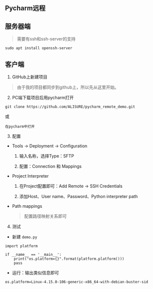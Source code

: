 ## Pycharm远程

## 服务器端

> 需要有ssh和ssh-server的支持

```
sudo apt install openssh-server
```


## 客户端

1. GitHub上新建项目

> 由于我的项目都同步到github上，所以先从这里开始。


2. PC端下载项目后用pycharm打开

```
git clone https://github.com/ALISURE/pycharm_remote_demo.git
```

或

```
在pycharm中打开
```


3. 配置

* Tools -> Deployment -> Configuration

  1. 输入名称，选择Type：SFTP
  
  2. 配置：Connection 和 Mappings
  

* Project Interpreter

  1. 在Project配置即可：Add Remote -> SSH Credentials

  2. 添加Host、User name、Password、Python interpreter path


* Path mappings

  > 配置路径映射关系即可
  


4. 测试

* 新建 `demo.py`

```
import platform

if __name__ == '__main__':
    print("os.platform={}".format(platform.platform()))
    pass
```

* 运行：输出类似信息即可

```
os.platform=Linux-4.15.0-106-generic-x86_64-with-debian-buster-sid
```




